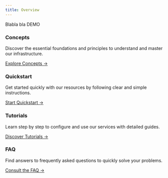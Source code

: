 ```yaml
---
title: Overview
---
```


Blabla bla DEMO

<div className="card-grid">
  <div className="card">
    <h3>Concepts</h3>
    <p>Discover the essential foundations and principles to understand and master our infrastructure.</p>
    <a href="concepts" className="card-link">Explore Concepts &rarr;</a>
  </div>
  <div className="card">
    <h3>Quickstart</h3>
    <p>Get started quickly with our resources by following clear and simple instructions.</p>
    <a href="quickstart" className="card-link">Start Quickstart &rarr;</a>
  </div>
    <div className="card">
    <h3>Tutorials</h3>
    <p>Learn step by step to configure and use our services with detailed guides.</p>
    <a href="tutorials" className="card-link">Discover Tutorials &rarr;</a>
  </div>
  <div className="card">
    <h3>FAQ</h3>
    <p>Find answers to frequently asked questions to quickly solve your problems.</p>
    <a href="faq" className="card-link">Consult the FAQ &rarr;</a>
  </div>
</div>
